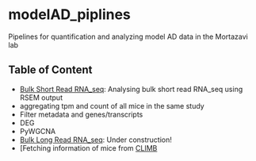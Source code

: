 # modelAD_piplines

Pipelines for quantification and analyzing model AD data in the Mortazavi lab

## Table of Content
- [Bulk Short Read RNA_seq](short_read/): Analysing bulk short read RNA_seq using RSEM output
 - aggregating tpm and count of all mice in the same study
 - Filter metadata and genes/transcripts
 - DEG
 - PyWGCNA
- [Bulk Long Read RNA_seq](long_read/): Under construction!
- [Fetching information of mice from [CLIMB](https://climb.bio)
 



